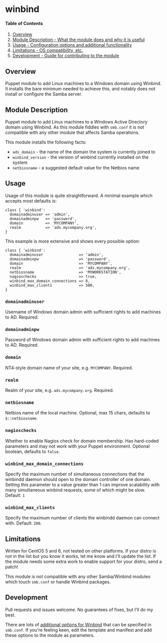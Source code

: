 # winbind

#### Table of Contents

1. [Overview](#overview)
2. [Module Description - What the module does and why it is useful](#module-description)
3. [Usage - Configuration options and additional functionality](#usage)
4. [Limitations - OS compatibility, etc.](#limitations)
5. [Development - Guide for contributing to the module](#development)

## Overview

Puppet module to add Linux machines to a Windows domain using Winbind. It installs the
bare minimum needed to achieve this, and notably does not install or configure the Samba
server.

## Module Description

Puppet module to add Linux machines to a Windows Active Directory domain using Winbind.
As this module fiddles with `smb.conf` it is not compatible with any other module
that affects Samba operations.

This module installs the following facts:

 * `ads_domain` - the name of the domain the system is currently joined to
 * `winbind_version` - the version of winbind currently installed on the system
 * `netbiosname` - a suggested default value for the Netbios name

## Usage

Usage of this module is quite straightforward. A minimal example which accepts most
defaults is:

```puppet
class { 'winbind':
  domainadminuser => 'admin',
  domainadminpw   => 'password',
  domain          => 'MYCOMPANY',
  realm           => 'ads.mycompany.org',
}
```

This example is more extensive and shows every possible option:

```puppet
class { 'winbind':
  domainadminuser                => 'admin',
  domainadminpw                  => 'password',
  domain                         => 'MYCOMPANY',
  realm                          => 'ads.mycompany.org',
  netbiosname                    => 'MYWORKSTATION',
  nagioschecks                   => true,
  winbind_max_domain_connections => 8,
  winbind_max_clients            => 500,
}
```

### `domainadminuser`

Username of Windows domain admin with sufficient rights to add machines to AD. Required.

### `domainadminpw`

Password of Windows domain admin with sufficient rights to add machines to AD. Required.

### `domain`

NT4-style domain name of your site, e.g. `MYCOMPANY`. Required.

### `realm`

Realm of your site, e.g. `ads.mycompany.org`. Required.

### `netbiosname`

Netbios name of the local machine. Optional, max 15 chars, defaults to `$::netbiosname`.

### `nagioschecks`

Whether to enable Nagios check for domain membership. Has hard-coded parameters and may
not work with your Puppet environment. Optional boolean, defaults to `false`.

### `winbind_max_domain_connections`

Specify the maximum number of simultaneous connections that the winbindd daemon
should open to the domain controller of one domain. Setting this parameter to a
value greater than 1 can improve scalability with many simultaneous winbind requests,
some of which might be slow. Default: `1`

### `winbind_max_clients`

Specify the maximum number of clients the winbindd daemon can connect with. Default: `200`.

## Limitations

Written for CentOS 5 and 6, not tested on other platforms. If your distro is not in the list
but you know it works, let me know and I'll update the list. If the module needs some extra
work to enable support for your distro, send a patch!

This module is not compatible with any other Samba/Winbind modules which touch `smb.conf` or
handle Winbind packages.

## Development

Pull requests and issues welcome. No guarantees of fixes, but I'll do my best.

There are lots of [additional options for Winbind](https://www.samba.org/samba/docs/man/manpages/smb.conf.5.html)
that can be specified in `smb.conf`. If you're feeling keen, edit the template and manifest
and add these options to the module as parameters.
